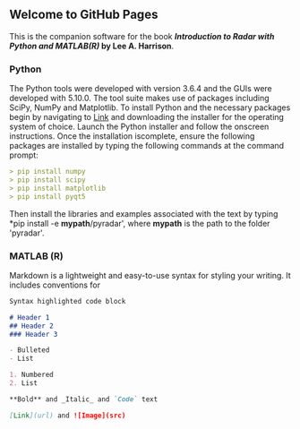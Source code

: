 ## Welcome to GitHub Pages
This is the companion software for the book **_Introduction to Radar with Python and MATLAB(R)_ by Lee A. Harrison**.

### Python

The Python tools were developed with version 3.6.4 and the GUIs were developed with 5.10.0.  The  tool  suite  makes  use  of  packages  including  SciPy,  NumPy and  Matplotlib. To install Python and the necessary packages begin by navigating to [Link](http://python.org) and downloading the installer for the operating system of choice. Launch the Python installer and follow the onscreen instructions. Once the installation iscomplete, ensure the following packages are installed by typing the following commands at the command prompt:

```markdown
> pip install numpy
> pip install scipy
> pip install matplotlib
> pip install pyqt5
```

Then install the libraries and examples associated with the text by typing *pip install -e **mypath**/pyradar', where **mypath** is the path to the folder 'pyradar'.

### MATLAB (R)

Markdown is a lightweight and easy-to-use syntax for styling your writing. It includes conventions for

```markdown
Syntax highlighted code block

# Header 1
## Header 2
### Header 3

- Bulleted
- List

1. Numbered
2. List

**Bold** and _Italic_ and `Code` text

[Link](url) and ![Image](src)
```
